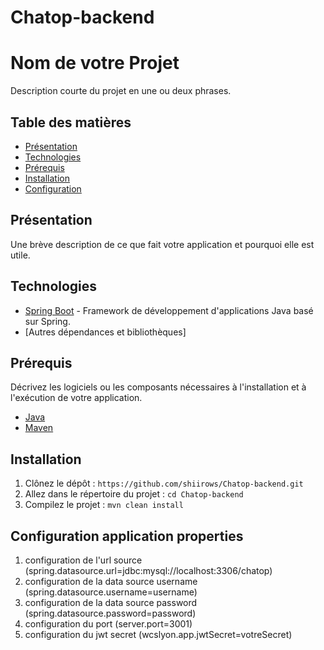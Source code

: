 # Chatop-backend

# Nom de votre Projet

Description courte du projet en une ou deux phrases.

## Table des matières

- [Présentation](#présentation)
- [Technologies](#technologies)
- [Prérequis](#prérequis)
- [Installation](#installation)
- [Configuration](#configuration)

## Présentation

Une brève description de ce que fait votre application et pourquoi elle est utile.

## Technologies

- [Spring Boot](https://spring.io/projects/spring-boot) - Framework de développement d'applications Java basé sur Spring.
- [Autres dépendances et bibliothèques]

## Prérequis

Décrivez les logiciels ou les composants nécessaires à l'installation et à l'exécution de votre application.

- [Java](https://www.oracle.com/java/)
- [Maven](https://maven.apache.org/)

## Installation

1. Clônez le dépôt : `https://github.com/shiirows/Chatop-backend.git`
2. Allez dans le répertoire du projet : `cd Chatop-backend`
3. Compilez le projet : `mvn clean install`

## Configuration application properties

1. configuration de l'url source (spring.datasource.url=jdbc:mysql://localhost:3306/chatop)
2. configuration de la data source username (spring.datasource.username=username)
3. configuration de la data source password (spring.datasource.password=password)
4. configuration du port (server.port=3001)
5. configuration du jwt secret (wcslyon.app.jwtSecret=votreSecret)